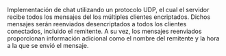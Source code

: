 Implementación de chat utilizando un protocolo UDP, el cual el servidor recibe todos los mensajes del los múltiples clientes encriptados. 
Dichos mensajes serán reenviados desencriptados a todos los clientes conectados, incluido el remitente.
A su vez, los mensajes reenviados proporcionan información adicional como el nombre del remitente y la hora a la que se envió el mensaje.
